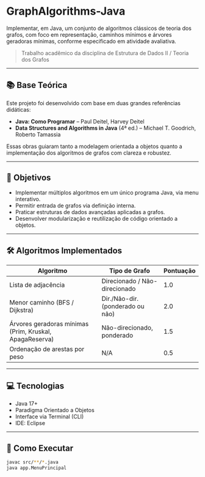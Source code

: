 # GraphAlgorithms-Java
Implementar, em Java, um conjunto de algoritmos clássicos de teoria dos grafos, com foco em representação, caminhos mínimos e árvores geradoras mínimas, conforme especificado em atividade avaliativa.
> Trabalho acadêmico da disciplina de Estrutura de Dados II / Teoria dos Grafos

---
## 📚 Base Teórica

Este projeto foi desenvolvido com base em duas grandes referências didáticas:

- **Java: Como Programar** – Paul Deitel, Harvey Deitel  
- **Data Structures and Algorithms in Java** (4ª ed.) – Michael T. Goodrich, Roberto Tamassia

Essas obras guiaram tanto a modelagem orientada a objetos quanto a implementação dos algoritmos de grafos com clareza e robustez.

---

## 🎯 Objetivos

- Implementar múltiplos algoritmos em um único programa Java, via menu interativo.
- Permitir entrada de grafos via definição interna.
- Praticar estruturas de dados avançadas aplicadas a grafos.
- Desenvolver modularização e reutilização de código orientado a objetos.

---

## 🛠️ Algoritmos Implementados

| Algoritmo                                                                 | Tipo de Grafo                      | Pontuação |
|--------------------------------------------------------------------------|------------------------------------|-----------|
| Lista de adjacência                                                      | Direcionado / Não-direcionado      | 1.0       |
| Menor caminho (BFS / Dijkstra)                                           | Dir./Não-dir. (ponderado ou não)   | 2.0       |
| Árvores geradoras mínimas (Prim, Kruskal, ApagaReserva)                 | Não-direcionado, ponderado         | 1.5       |
| Ordenação de arestas por peso                                           | N/A                                | 0.5       |

---
## 💻 Tecnologias

- Java 17+
- Paradigma Orientado a Objetos
- Interface via Terminal (CLI)
- IDE:  Eclipse

---

## 📎 Como Executar

```bash
javac src/**/*.java
java app.MenuPrincipal


